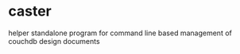 caster
======

helper standalone program for command line based management of couchdb design documents 
